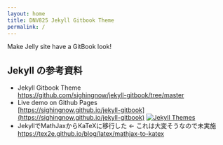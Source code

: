 ```yaml
---
layout: home
title: DNV825 Jekyll Gitbook Theme
permalink: /
---
```


Make Jelly site have a GitBook look!

## Jekyll の参考資料

- Jekyll Gitbook Theme  
  <https://github.com/sighingnow/jekyll-gitbook/tree/master>
- Live demo on Github Pages  
  [https://sighingnow.github.io/jekyll-gitbook](https://sighingnow.github.io/jekyll-gitbook)
  [![Jekyll Themes](https://img.shields.io/badge/featured%20on-JekyllThemes-red.svg)](https://jekyll-themes.com/jekyll-gitbook/)
- JekyllでMathJaxからKaTeXに移行した ← これは大変そうなので未実施  
  <https://tex2e.github.io/blog/latex/mathjax-to-katex>
